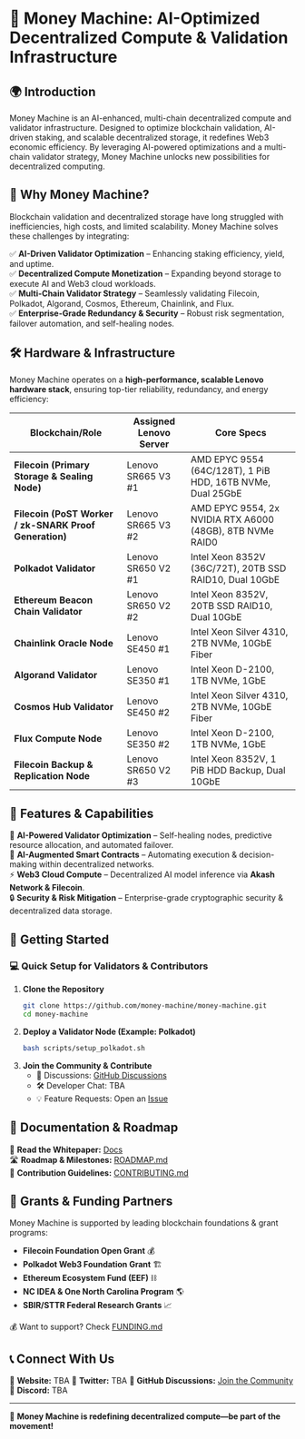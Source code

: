 # 🚀 Money Machine: AI-Optimized Decentralized Compute & Validation Infrastructure

## **🌍 Introduction**
Money Machine is an AI-enhanced, multi-chain decentralized compute and validator infrastructure. Designed to optimize blockchain validation, AI-driven staking, and scalable decentralized storage, it redefines Web3 economic efficiency. By leveraging AI-powered optimizations and a multi-chain validator strategy, Money Machine unlocks new possibilities for decentralized computing.

## **🔗 Why Money Machine?**
Blockchain validation and decentralized storage have long struggled with inefficiencies, high costs, and limited scalability. Money Machine solves these challenges by integrating:

✅ **AI-Driven Validator Optimization** – Enhancing staking efficiency, yield, and uptime.  
✅ **Decentralized Compute Monetization** – Expanding beyond storage to execute AI and Web3 cloud workloads.  
✅ **Multi-Chain Validator Strategy** – Seamlessly validating Filecoin, Polkadot, Algorand, Cosmos, Ethereum, Chainlink, and Flux.  
✅ **Enterprise-Grade Redundancy & Security** – Robust risk segmentation, failover automation, and self-healing nodes.  

## **🛠 Hardware & Infrastructure**
Money Machine operates on a **high-performance, scalable Lenovo hardware stack**, ensuring top-tier reliability, redundancy, and energy efficiency:

| **Blockchain/Role** | **Assigned Lenovo Server** | **Core Specs** |
|---------------------|---------------------------|----------------|
| **Filecoin (Primary Storage & Sealing Node)** | Lenovo SR665 V3 #1 | AMD EPYC 9554 (64C/128T), 1 PiB HDD, 16TB NVMe, Dual 25GbE |
| **Filecoin (PoST Worker / zk-SNARK Proof Generation)** | Lenovo SR665 V3 #2 | AMD EPYC 9554, 2x NVIDIA RTX A6000 (48GB), 8TB NVMe RAID0 |
| **Polkadot Validator** | Lenovo SR650 V2 #1 | Intel Xeon 8352V (36C/72T), 20TB SSD RAID10, Dual 10GbE |
| **Ethereum Beacon Chain Validator** | Lenovo SR650 V2 #2 | Intel Xeon 8352V, 20TB SSD RAID10, Dual 10GbE |
| **Chainlink Oracle Node** | Lenovo SE450 #1 | Intel Xeon Silver 4310, 2TB NVMe, 10GbE Fiber |
| **Algorand Validator** | Lenovo SE350 #1 | Intel Xeon D-2100, 1TB NVMe, 1GbE |
| **Cosmos Hub Validator** | Lenovo SE450 #2 | Intel Xeon Silver 4310, 2TB NVMe, 10GbE Fiber |
| **Flux Compute Node** | Lenovo SE350 #2 | Intel Xeon D-2100, 1TB NVMe, 1GbE |
| **Filecoin Backup & Replication Node** | Lenovo SR650 V2 #3 | Intel Xeon 8352V, 1 PiB HDD Backup, Dual 10GbE |

## **📌 Features & Capabilities**
🚀 **AI-Powered Validator Optimization** – Self-healing nodes, predictive resource allocation, and automated failover.  
📡 **AI-Augmented Smart Contracts** – Automating execution & decision-making within decentralized networks.  
⚡ **Web3 Cloud Compute** – Decentralized AI model inference via **Akash Network & Filecoin**.  
🔒 **Security & Risk Mitigation** – Enterprise-grade cryptographic security & decentralized data storage.  

## **🔧 Getting Started**
### **💻 Quick Setup for Validators & Contributors**
1. **Clone the Repository**
   ```sh
   git clone https://github.com/money-machine/money-machine.git
   cd money-machine
   ```
2. **Deploy a Validator Node (Example: Polkadot)**
   ```sh
   bash scripts/setup_polkadot.sh
   ```
3. **Join the Community & Contribute**
   - 📢 Discussions: [GitHub Discussions](https://github.com/money-machine/discussions)
   - 🛠 Developer Chat: TBA
   - 💡 Feature Requests: Open an [Issue](https://github.com/money-machine/issues)

## **📜 Documentation & Roadmap**
📖 **Read the Whitepaper:** [Docs](https://github.com/money-machine/docs/whitepaper.pdf)  
🛣 **Roadmap & Milestones:** [ROADMAP.md](https://github.com/money-machine/ROADMAP.md)  
📄 **Contribution Guidelines:** [CONTRIBUTING.md](https://github.com/money-machine/CONTRIBUTING.md)  

## **🤝 Grants & Funding Partners**
Money Machine is supported by leading blockchain foundations & grant programs:
- **Filecoin Foundation Open Grant** 💰
- **Polkadot Web3 Foundation Grant** 🏗️
- **Ethereum Ecosystem Fund (EEF)** ⛓️
- **NC IDEA & One North Carolina Program** 🌎
- **SBIR/STTR Federal Research Grants** 📈

💰 Want to support? Check [FUNDING.md](https://github.com/money-machine/FUNDING.md)

## **📞 Connect With Us**
🔗 **Website:** TBA
📢 **Twitter:** TBA
📜 **GitHub Discussions:** [Join the Community](https://github.com/money-machine/discussions)  
💬 **Discord:** TBA

---
🚀 **Money Machine is redefining decentralized compute—be part of the movement!**

